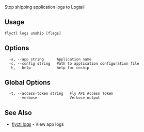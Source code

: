 Stop shipping application logs to Logtail


## Usage
~~~
flyctl logs unship [flags]
~~~

## Options

~~~
  -a, --app string      Application name
  -c, --config string   Path to application configuration file
  -h, --help            help for unship
~~~

## Global Options

~~~
  -t, --access-token string   Fly API Access Token
      --verbose               Verbose output
~~~

## See Also

* [flyctl logs](/docs/flyctl/logs/)	 - View app logs

